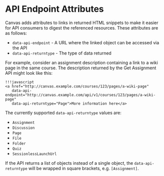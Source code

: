 API Endpoint Attributes
=======================

Canvas adds attributes to links in returned HTML snippets to make it easier for
API consumers to digest the referenced resources. These attributes are as follows:

* `data-api-endpoint` - A URL where the linked object can be accessed via the API
* `data-api-returntype` - The type of data returned

For example, consider an assignment description containing a link to a wiki page in
the same course.  The description returned by the Get Assignment API might look
like this:

    !!!javascript
    <a href="http://canvas.example.com/courses/123/pages/a-wiki-page"
       data-api-endpoint="http://canvas.example.com/api/v1/courses/123/pages/a-wiki-page"
       data-api-returntype="Page">More information here</a>

The currently supported `data-api-returntype` values are:

* `Assignment`
* `Discussion`
* `Page`
* `File`
* `Folder`
* `Quiz`
* `SessionlessLaunchUrl`

If the API returns a list of objects instead of a single object, the `data-api-returntype`
will be wrapped in square brackets, e.g. `[Assignment]`.
